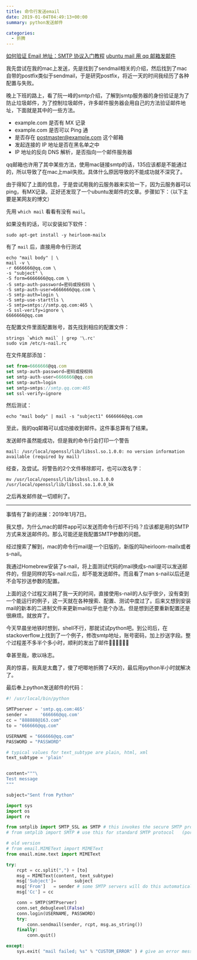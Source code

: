 ```yaml
---
title: 命令行发送email
date: 2019-01-04T04:49:13+00:00
summary: python发送邮件

categories:
  - 折腾
---
```


[如何验证 Email 地址：SMTP 协议入门教程](http://www.ruanyifeng.com/blog/2017/06/smtp-protocol.html)
[ubuntu mail 用 qq 邮箱发邮件](http://fred.itxfd.com/2017/08/08/ubuntu-mail-用-qq-邮箱发邮件/)

我先尝试在我的mac上发送，先是找到了sendmail相关的介绍，然后找到了mac自带的postfix类似于sendmail，于是研究postfix，将近一天的时间我经历了各种配置与失败。

晚上下班的路上，看了阮一峰的smtp介绍，了解到smtp服务器的身份验证是为了防止垃圾邮件，为了控制垃圾邮件，许多邮件服务器会用自己的方法验证邮件地址，下面就是其中的一些方法。

* example.com 是否有 MX 记录
* example.com 是否可以 Ping 通
* 是否存在 postmaster@example.com 这个邮箱
* 发起连接的 IP 地址是否在黑名单之中
* IP 地址的反向 DNS 解析，是否指向一个邮件服务器

qq邮箱也许用了其中某些方法，使用mac链接smtp的话，135应该都是不能通过的，所以导致了在mac上mail失败。具体什么原因导致的不能成功就不深究了。

由于得知了上面的信息，于是尝试用我的云服务器来实验一下，因为云服务器可以ping，有MX记录。正好还发现了一个ubuntu发邮件的文章。步骤如下：（以下主要是某网友的博文）

先用 `which mail` 看看有没有 `mail`。

如果没有的话，可以安装如下软件：

```
sudo apt-get install -y heirloom-mailx
```

有了 `mail` 后，直接用命令行测试

```
echo "mail body" | \
mail -v \
-r 6666666@qq.com \
-s "subject" \
-S form=6666666@qq.com \
-S smtp-auth-password=密码或授权码 \
-S smtp-auth-user=6666666@qq.com \
-S smtp-auth=login \
-S smtp-use-starttls \
-S smtp=smtps://smtp.qq.com:465 \
-S ssl-verify=ignore \
6666666@qq.com
```

在配置文件里面配置账号，首先找到相应的配置文件：

```
strings `which mail` | grep '\.rc'
sudo vim /etc/s-nail.rc﻿
```

在文件尾部添加：

```js
set from=6666666@qq.com
set smtp-auth-password=密码或授权码
set smtp-auth-user=6666666@qq.com
set smtp-auth=login
set smtp=smtps://smtp.qq.com:465
set ssl-verify=ignore
```

然后测试：

```
echo "mail body" | mail -s "subject1" 6666666@qq.com
```

至此，我的qq邮箱可以成功接收到邮件。这件事总算有了结果。

发送邮件虽然能成功，但是我的命令行会打印一个警告

```
mail: /usr/local/openssl/lib/libssl.so.1.0.0: no version information available (required by mail)
```

经查，及尝试。将警告的2个文件移除即可，也可以改名字：

```
mv /usr/local/openssl/lib/libssl.so.1.0.0 /usr/local/openssl/lib/libssl.so.1.0.0_bk
```

之后再发邮件就一切顺利了。

---

事情有了新的进展：2019年1月7日。

我又想，为什么mac的邮件app可以发送而命令行却不行吗？应该都是用的SMTP方式来发送邮件的。那么可能还是我配置SMTP参数的问题。

经过搜索了解到，mac的命令行mail是一个旧版的，新版的叫heirloom-mailx或者s-nail。

我通过Homebrew安装了s-nail，将上面测试代码的mail换成s-nail是可以发送邮件的，但是同样的写s-nail.rc后，却不能发送邮件。而且看了man s-nail以后还是不会写抄送参数的配置。

上面的这个过程又消耗了我一天的时间，直接使用s-nail的人似乎很少，没有查到一个能运行的例子，这一天就在各种搜索、配置、测试中度过了。后来又想到安装mail的新本的二进制文件来更新mail似乎也是个办法。但是想到还要重新配置还是很麻烦。就放弃了。

今天早晨坐地铁时想到，shell不行，那就试试python吧。到公司后，在stackoverflow上找到了一个例子，修改smtp地址，账号密码，加上抄送字段。整个过程差不多半个多小时，顺利的发出了邮件🥳🤙🕺💃🎉🎊

幸甚至哉，歌以咏志。

真的惊喜，我真是太蠢了，傻了吧唧地折腾了4天的，最后用python半小时就解决了。

最后奉上python发送邮件的代码：

```python
#! /usr/local/bin/python

SMTPserver = 'smtp.qq.com:465'
sender =     '666666@qq.com'
cc = "888888@163.com"
to = "666666@qq.com"

USERNAME = "666666@qq.com"
PASSWORD = "PASSWORD"

# typical values for text_subtype are plain, html, xml
text_subtype = 'plain'


content="""\
Test message
"""

subject="Sent from Python"

import sys
import os
import re

from smtplib import SMTP_SSL as SMTP # this invokes the secure SMTP protocol (port 465, uses SSL)
# from smtplib import SMTP # use this for standard SMTP protocol   (port 25, no encryption)

# old version
# from email.MIMEText import MIMEText
from email.mime.text import MIMEText

try:
    rcpt = cc.split(",") + [to]
    msg = MIMEText(content, text_subtype)
    msg['Subject']=       subject
    msg['From']   = sender # some SMTP servers will do this automatically, not all
    msg['Cc'] = cc

    conn = SMTP(SMTPserver)
    conn.set_debuglevel(False)
    conn.login(USERNAME, PASSWORD)
    try:
        conn.sendmail(sender, rcpt, msg.as_string())
    finally:
        conn.quit()

except:
    sys.exit( "mail failed; %s" % "CUSTOM_ERROR" ) # give an error message
```